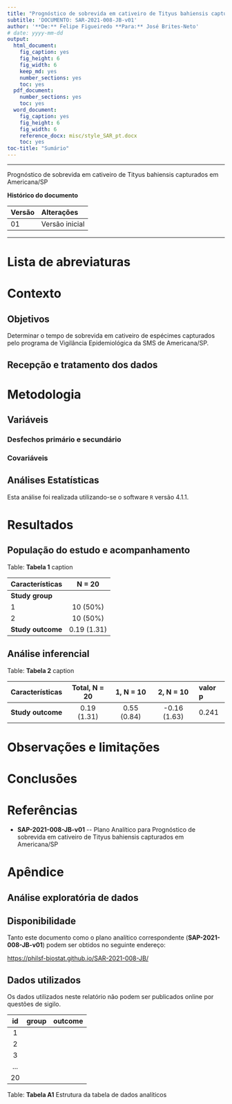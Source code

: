 ```yaml
---
title: "Prognóstico de sobrevida em cativeiro de Tityus bahiensis capturados em Americana/SP"
subtitle: 'DOCUMENTO: SAR-2021-008-JB-v01'
author: '**De:** Felipe Figueiredo **Para:** José Brites-Neto'
# date: yyyy-mm-dd
output:
  html_document:
    fig_caption: yes
    fig_height: 6
    fig_width: 6
    keep_md: yes
    number_sections: yes
    toc: yes
  pdf_document:
    number_sections: yes
    toc: yes
  word_document:
    fig_caption: yes
    fig_height: 6
    fig_width: 6
    reference_docx: misc/style_SAR_pt.docx
    toc: yes
toc-title: "Sumário"
---
```




---

Prognóstico de sobrevida em cativeiro de Tityus bahiensis capturados em Americana/SP

**Histórico do documento**


|Versão |Alterações     |
|:------|:--------------|
|01     |Versão inicial |

---

# Lista de abreviaturas

# Contexto

## Objetivos

Determinar o tempo de sobrevida em cativeiro de espécimes capturados pelo programa de Vigilância Epidemiológica da SMS de Americana/SP.

## Recepção e tratamento dos dados

# Metodologia



## Variáveis

### Desfechos primário e secundário

### Covariáveis

## Análises Estatísticas

Esta análise foi realizada utilizando-se o software `R` versão 4.1.1.

# Resultados

## População do estudo e acompanhamento


Table: **Tabela 1** caption

|**Características** | **N = 20**  |
|:-------------------|:-----------:|
|__Study group__     |             |
|1                   |  10 (50%)   |
|2                   |  10 (50%)   |
|__Study outcome__   | 0.19 (1.31) |

## Análise inferencial


Table: **Tabela 2** caption

|**Características** | **Total**, N = 20 | **1**, N = 10 | **2**, N = 10 |**valor p** |
|:-------------------|:-----------------:|:-------------:|:-------------:|:-----------|
|__Study outcome__   |    0.19 (1.31)    |  0.55 (0.84)  | -0.16 (1.63)  |0.241       |

# Observações e limitações

# Conclusões

# Referências

- **SAP-2021-008-JB-v01** -- Plano Analítico para Prognóstico de sobrevida em cativeiro de Tityus bahiensis capturados em Americana/SP
<!-- - Cohen, J. (1988). Statistical power analysis for the behavioral sciences (2nd Ed.). New York: Routledge. -->

# Apêndice

## Análise exploratória de dados



## Disponibilidade

Tanto este documento como o plano analítico correspondente (**SAP-2021-008-JB-v01**) podem ser obtidos no seguinte endereço:

<!-- Este documento pode ser obtido no seguinte endereço: -->

<https://philsf-biostat.github.io/SAR-2021-008-JB/>

## Dados utilizados

Os dados utilizados neste relatório não podem ser publicados online por questões de sigilo.


| id  | group | outcome |
|:---:|:-----:|:-------:|
|  1  |       |         |
|  2  |       |         |
|  3  |       |         |
| ... |       |         |
| 20  |       |         |

Table: **Tabela A1** Estrutura da tabela de dados analíticos
